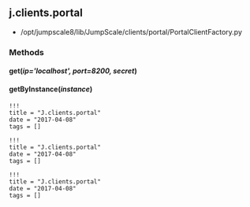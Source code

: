 <!-- toc -->
## j.clients.portal

- /opt/jumpscale8/lib/JumpScale/clients/portal/PortalClientFactory.py

### Methods

#### get(*ip='localhost', port=8200, secret*) 

#### getByInstance(*instance*)

```
!!!
title = "J.clients.portal"
date = "2017-04-08"
tags = []
```

```
!!!
title = "J.clients.portal"
date = "2017-04-08"
tags = []
```

```
!!!
title = "J.clients.portal"
date = "2017-04-08"
tags = []
```
